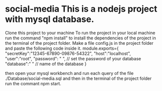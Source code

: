 # social-media  This is a nodejs project with mysql database.
Clone this project to your machine
To run the project in your local machine 
run the command "npm install" to install the dependencies of the project in the terminal of the project folder.
Make a file config.js in the project folder and paste the following code inside it.
module.exports={
    "secretKey":"12345-67890-09876-54322",
    "host":"localhost",
    "user":"root",
    "password": " ", // set the password of your database
    "database":" "  // name of the database
} 

then open your mysql workbench and run each query of the file ./Database/social-media.sql
and then in the terminal of the project folder run the commant npm start.
